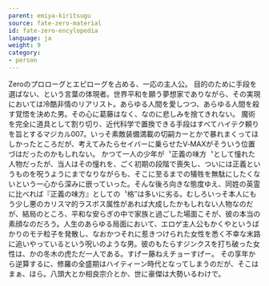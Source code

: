 ```yaml
---
parent: emiya-kiritsugu
source: fate-zero-material
id: fate-zero-encylopedia
language: ja
weight: 9
category:
- person
---
```


Zeroのプロローグとエピローグを占める、一応の主人公。
目的のために手段を選ばない、という言葉の体現者。世界平和を願う夢想家でありながら、その実現においては冷酷非情のリアリスト。あらゆる人間を愛しつつ、あらゆる人間を殺す覚悟を決めた男。その心に葛藤はなく、なのに悲しみを捨てきれない。
魔術を完全に道具として割り切り、近代科学で置換できる手段はすべてハイテク頼りを旨とするマジカル007。いっそ素敵装備満載の切嗣カーとかで暴れまくってほしかったところだが、考えてみたらセイバーに乗らせたV‐MAXがそういう位置づはだったのかもしれない。
かつて一人の少年が〝正義の味方〝として憧れた人物だったが、当人はその憧れを、ごく初期の段階で喪失し、ついには正義というものを呪うようにまでなりながらも、そこに至るまでの犠牲を無駄にしたくないという一心から深みに嵌っていった。そんな後ろ向きな態度ゆえ、同姓の英霊に比べれば『正義の味方』としての〝格″は多いに劣る。むしろいっそ本人にもう少し悪のカリスマ的ラスボス属性があれば大成したかもしれない人物なのだが、結局のところ、平和な安らぎの中で家族と過ごした場面こそが、彼の本当の素顔なのだろう。人生のあらゆる局面において、エロゲ主人公もかくやというばかりのモテ粒子を発散し、なおかつそれに惹きつけられた女性を悉く不幸な末路に追いやっているという呪いのような男。彼のもたらすジンクスを打ち破った女性は、かの冬木の虎ただ一人である。すげー藤ねえチョーすげー。
その享年から逆算するに、修羅の全盛期はハイティーン時代となってしまうのだが、そこはまぁ、ほら。八頭大とか相良宗介とか、世に豪傑は大勢いるわけで。

